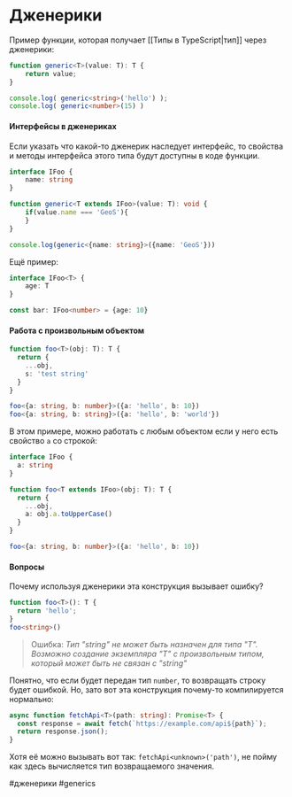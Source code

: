 # Дженерики

Пример функции, которая получает [[Типы в TypeScript|тип]] через дженерики:

```typescript
function generic<T>(value: T): T {
	return value;
}

console.log( generic<string>('hello') );
console.log( generic<number>(15) )
```


#### Интерфейсы в дженериках
Если указать что какой-то дженерик наследует интерфейс, то свойства и методы интерфейса этого типа будут доступны в коде функции.
```typescript
interface IFoo {
	name: string
}

function generic<T extends IFoo>(value: T): void {
	if(value.name === 'GeoS'){
	}
}

console.log(generic<{name: string}>({name: 'GeoS'}))
```

Ещё пример:
```typescript
interface IFoo<T> {
	age: T
}

const bar: IFoo<number> = {age: 10}
```

#### Работа с произвольным объектом
```typescript
function foo<T>(obj: T): T {
  return {
    ...obj,
    s: 'test string'
  }
}

foo<{a: string, b: number}>({a: 'hello', b: 10})
foo<{a: string, b: string}>({a: 'hello', b: 'world'})
```

В этом примере, можно работать с любым объектом если у него есть свойство `a` со строкой:

```typescript
interface IFoo {
  a: string
}

function foo<T extends IFoo>(obj: T): T {
  return {
    ...obj,
    a: obj.a.toUpperCase()
  }
}

foo<{a: string, b: number}>({a: 'hello', b: 10})
```

#### Вопросы
Почему используя дженерики эта конструкция вызывает ошибку?
```typescript
function foo<T>(): T {
  return 'hello';
}
foo<string>()
```
> Ошибка: *Тип "string" не может быть назначен для типа "T".
>   Возможно создание экземпляра "T" с произвольным типом, который может быть не связан с "string"*

Понятно, что если будет передан тип `number`, то возвращать строку будет ошибкой.
Но, зато вот эта конструкция почему-то компилируется нормально:
```typescript
async function fetchApi<T>(path: string): Promise<T> {
  const response = await fetch(`https://example.com/api${path}`);
  return response.json();
}
```
Хотя её можно вызывать вот так: `fetchApi<unknown>('path')`, не пойму как здесь вычисляется тип возвращаемого значения.

#дженерики #generics